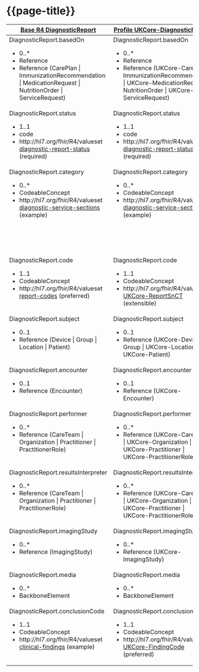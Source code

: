 # {{page-title}}

<table id="assets">
<thead>
<tr>
<th class="comparison-fhir"><a href="https://hl7.org/fhir/R4/DiagnosticReport.html">Base R4 DiagnosticReport</a></th>
<th class="comparison-fhir"><a href="https://simplifier.net/guide/UK-Core-Implementation-Guide-STU3-Sequence/Home/ProfilesandExtensions/Profile-UKCore-DiagnosticReport?version=1.6.0">Profile UKCore-DiagnosticReport</a></th>
<th class="comparison-fhir"><a href="https://simplifier.net/guide/hl7fhircareconnectprofilesstu3/Home/ProfilesandExtensions/AllAssets/AllProfiles/ProfileCareConnect-DiagnosticReport.guide.md?version=current">CareConnect-DiagnosticReport-1</a></th>
<th class="comparison-note">Notes</th>
</tr>
</thead>
<tbody style="vertical-align:top">

<tr>
<td class="comparison-fhir">DiagnosticReport.basedOn
<ul>
<li>0..*</li>
<li>Reference</li>
<li>Reference (CarePlan | ImmunizationRecommendation | MedicationRequest | NutritionOrder | ServiceRequest)</li>
</ul>
</td>
<td class="comparison-fhir">DiagnosticReport.basedOn
<ul>
<li>0..*</li>
<li>Reference</li>
<li>Reference (UKCore-CarePlan | ImmunizationRecommendation | UKCore-MedicationRequest | NutritionOrder | UKCore-ServiceRequest)</li>
</ul>
</td>
<td class="comparison-fhir">DiagnosticReport.basedOn
<ul>
<li>0..*</li>
<li>Reference</li>
<li>Reference (CareConnect-CarePlan-1 | CareConnect-MedicationRequest-1 | CareConnect-ProcedureRequest-1 | CareConnect-ReferralRequest-1)</li>
</ul>
</td>
<td class="comparison-note">
<ul>
<li>Reference type changed from ProcedureRequest and ReferralRequest, to ServiceRequest in R4.</li>
<li>Reference types for ImmunizationRecommendation and NutritionOrder were removed in CareConnect STU3.</li>
</ul>
</td>
</tr>

<tr>
<td class="comparison-fhir">DiagnosticReport.status
<ul>
<li>1..1</li>
<li>code</li>
<li>http://hl7.org/fhir/R4/valueset<br><a href="http://hl7.org/fhir/R4/valueset-diagnostic-report-status.html">diagnostic-report-status</a> (required)</li>
</ul>
</td>
<td class="comparison-fhir">DiagnosticReport.status
<ul>
<li>1..1</li>
<li>code</li>
<li>http://hl7.org/fhir/R4/valueset<br><a href="http://hl7.org/fhir/R4/valueset-diagnostic-report-status.html">diagnostic-report-status</a> (required)</li>
</ul>
</td>
<td class="comparison-fhir">DiagnosticReport.status
<ul>
<li>1..1</li>
<li>code</li>
<li>http://hl7.org/fhir/ValueSet/<br>diagnostic-report-status (required)</li>
</ul>
</td>
<td class="comparison-note">
<ul>
<li>Change value set from <br> http://hl7.org/fhir/ValueSet/diagnostic-report-status<br>to<br> http://hl7.org/fhir/ValueSet/diagnostic-report-status|4.0.1</li>
</ul>
</td>
</tr>


<tr>
<td class="comparison-fhir">DiagnosticReport.category
<ul>
<li>0..*</li>
<li>CodeableConcept</li>
<li>http://hl7.org/fhir/R4/valueset<br><a href="http://hl7.org/fhir/R4/valueset-diagnostic-service-sections.html">diagnostic-service-sections</a> (example)</li>
</ul>
</td>
<td class="comparison-fhir">DiagnosticReport.category
<ul>
<li>0..*</li>
<li>CodeableConcept</li>
<li>http://hl7.org/fhir/R4/valueset<br><a href="http://hl7.org/fhir/R4/valueset-diagnostic-service-sections.html">diagnostic-service-sections</a> (example)</li>
</ul>
</td>
<td class="comparison-fhir">DiagnosticReport.category
<ul>
<li>0..1</li>
<li>CodeableConcept</li>
<li>http://hl7.org/fhir/ValueSet/<br>diagnostic-service-sections (preferred)</li>
</ul>
</td>
<td class="comparison-note">
<ul>
<li>Maximum cardinality changed from 1 to * in R4.</li>
<li>Change value set from<br> http://hl7.org/fhir/ValueSet/diagnostic-service-sections<br>to<br> http://hl7.org/fhir/ValueSet/diagnostic-service-sections|4.0.1</li>
<li>Binding strength changed from preferred to example in R4</li>
</td>
</tr>

<tr>
<td class="comparison-fhir">DiagnosticReport.code
<ul>
<li>1..1</li>
<li>CodeableConcept</li>
<li>http://hl7.org/fhir/R4/valueset<br><a href="http://hl7.org/fhir/R4/valueset-report-codes.html">report-codes</a> (preferred)</li>
</ul>
</td>
<td class="comparison-fhir">DiagnosticReport.code
<ul>
<li>1..1</li>
<li>CodeableConcept</li>
<li>http://hl7.org/fhir/R4/valueset<br><a href="https://simplifier.net/hl7fhirukcorer4/ukcore-reportcodesnct">UKCore-ReportSnCT</a> (extensible)</li>
</ul>
</td>
<td class="comparison-fhir">DiagnosticReport.code
<ul>
<li>1..1</li>
<li>CodeableConcept</li>
<li>http://hl7.org/fhir/ValueSet/<br>report-codes (preferred)</li>
</ul>
</td>
<td class="comparison-note">
<ul>
<li>Change value set from http://hl7.org/fhir/ValueSet/report-codes to http://hl7.org/fhir/ValueSet/report-codes|4.0.1</li>
</td>
</tr>

<tr>
<td class="comparison-fhir">DiagnosticReport.subject<ul>
<li>0..1</li>
<li>Reference (Device | Group | Location | Patient)</li>
</ul>
</td>
<td class="comparison-fhir">DiagnosticReport.subject<ul>
<li>0..1</li>
<li>Reference (UKCore-Device | Group | UKCore-Location | UKCore-Patient)</li>
</ul>
</td>
<td class="comparison-fhir">DiagnosticReport.subject<ul>
<li>1..1</li>
<li>Reference (Device | Group | CareConnect-Location-1 | CareConnect-Patient-1)</li>
</ul>
</td>
<td class="comparison-note">
<ul>
<li>Minimum cardinality changed from 1 to 0 in R4.</li>
</ul>
</td>
</tr>

<tr>
<td class="comparison-fhir">DiagnosticReport.encounter<ul>
<li>0..1</li>
<li>Reference (Encounter)</li>
</ul>
</td>
<td class="comparison-fhir">DiagnosticReport.encounter<ul>
<li>0..1</li>
<li>Reference (UKCore-Encounter)</li>
</ul>
</td>
<td class="comparison-fhir">DiagnosticReport.context<ul>
<li>0..1</li>
<li>Reference (CareConnect-Encounter-1)</li>
</ul>
</td>
<td class="comparison-note"><ul>
<li>Renamed 'encounter' in R4.</li>
</ul></td>
</tr>

<!--
<tr>
<td class="comparison-fhir">DiagnosticReport.effective[x]<ul>
<li>0..1</li>
<li>dateTime<br>
Period</li>
</ul>
</td>
<td class="comparison-fhir">DiagnosticReport.effective[x]<ul>
<li>0..1</li>
<li>dateTime<br>
Period</li>
</ul>
</td>
<td class="comparison-fhir">DiagnosticReport.effective[x]<ul>
<li>0..1</li>
<li>dateTime<br>
Period</li>
</ul>
</td>
<td class="comparison-note">&nbsp;</td>
</tr>

<tr>
<td class="comparison-fhir">DiagnosticReport.issued<ul>
<li>0..1</li>
<li>instant</li>
</ul>
</td>
<td class="comparison-fhir">DiagnosticReport.issued<ul>
<li>0..1</li>
<li>instant</li>
</ul>
</td>
<td class="comparison-fhir">DiagnosticReport.issued<ul>
<li>0..1</li>
<li>instant</li>
</ul>
</td>
<td class="comparison-note">&nbsp;</td>
</tr>
-->

<tr>
<td class="comparison-fhir">DiagnosticReport.performer<ul>
<li>0..*</li>
<li>Reference (CareTeam | Organization | Practitioner | PractitionerRole)</li>
</ul>
</td>
<td class="comparison-fhir">DiagnosticReport.performer<ul>
<li>0..*</li>
<li>Reference (UKCore-CareTeam | UKCore-Organization | UKCore-Practitioner | UKCore-PractitionerRole)</li>
</ul>
</td>
<td class="comparison-fhir">DiagnosticReport.performer<ul>
<li>0..*</li>
<li>BackboneElement</li>
</ul>
</td>
<td class="comparison-note">
<ul>
<li>Type changed from BackboneElement to Reference in R4.</li>
</ul>
</td>
</tr>

<tr>
<td class="comparison-fhir">DiagnosticReport.resultsInterpreter<ul>
<li>0..*</li>
<li>Reference (CareTeam | Organization | Practitioner | PractitionerRole)</li>
</ul>
</ul>
</td>
<td class="comparison-fhir">DiagnosticReport.resultsInterpreter<ul>
<li>0..*</li>
<li>Reference (UKCore-CareTeam | UKCore-Organization | UKCore-Practitioner | UKCore-PractitionerRole)</li>
</ul>
</ul>
</td>
<td class="comparison-fhir">&nbsp;</td>
<td class="comparison-note">
<ul>
<li>New element in R4.</li>
</ul>
</td>
</tr>

<!--
<tr>
<td class="comparison-fhir">DiagnosticReport.specimen<ul>
<li>0..*</li>
<li>Reference (Specimen)</li>
</ul>
</td>
<td class="comparison-fhir">DiagnosticReport.specimen<ul>
<li>0..*</li>
<li>Reference (UKCore-Specimen)</li>
</ul>
</td>
<td class="comparison-fhir">DiagnosticReport.specimen<ul>
<li>0..*</li>
<li>Reference (CareConnect-Specimen-1)</li>
</ul>
</td>
<td class="comparison-note">&nbsp;</td>
</tr>

<tr>
<td class="comparison-fhir">DiagnosticReport.result<ul>
<li>0..*</li>
<li>Reference (Observation)</li>
</ul>
</td>
<td class="comparison-fhir">DiagnosticReport.result<ul>
<li>0..*</li>
<li>Reference (UKCore-Observation)</li>
</ul>
</td>
<td class="comparison-fhir">DiagnosticReport.result<ul>
<li>0..*</li>
<li>Reference (CareConnect-Observation-1)</li>
</ul>
</td>
<td class="comparison-note">&nbsp;</td>
</tr>
-->

<tr>
<td class="comparison-fhir">DiagnosticReport.imagingStudy<ul>
<li>0..*</li>
<li>Reference (ImagingStudy)</li>
</ul>
</td>
<td class="comparison-fhir">DiagnosticReport.imagingStudy<ul>
<li>0..*</li>
<li>Reference (UKCore-ImagingStudy)</li>
</ul>
</td>
<td class="comparison-fhir">DiagnosticReport.imagingStudy<ul>
<li>0..*</li>
<li>Reference (ImagingStudy | ImagingManifest)</li>
</ul>
</td>
<td class="comparison-note"><ul>
<li>Reference to type ImagingManifest removed in R4.</li>
</ul></td>
</tr>

<tr>
<td class="comparison-fhir">DiagnosticReport.media<ul>
<li>0..*</li>
<li>BackboneElement</li>
</ul>
</td>
<td class="comparison-fhir">DiagnosticReport.media<ul>
<li>0..*</li>
<li>BackboneElement</li>
</ul>
</td>
<td class="comparison-fhir">DiagnosticReport.image<ul>
<li>0..*</li>
<li>BackboneElement</li>
</ul>
</td>
<td class="comparison-note"><ul>
<li>Renamed 'media' in R4.</li>
</ul></td>
</tr>

<!--
<tr>
<td class="comparison-fhir">DiagnosticReport.conclusion<ul>
<li>0..1</li>
<li>string</li>
</ul>
</td>
<td class="comparison-fhir">DiagnosticReport.conclusion<ul>
<li>0..1</li>
<li>string</li>
</ul>
</td>
<td class="comparison-fhir">DiagnosticReport.conclusion<ul>
<li>0..1</li>
<li>string</li>
</ul>
</td>
<td class="comparison-note">&nbsp;</td>
</tr>
-->

<tr>
<td class="comparison-fhir">DiagnosticReport.conclusionCode
<ul>
<li>1..1</li>
<li>CodeableConcept</li>
<li>http://hl7.org/fhir/R4/valueset<br><a href="https://hl7.org/fhir/R4/valueset-clinical-findings.html">clinical-findings</a> (example)</li>
</ul>
</td>
<td class="comparison-fhir">DiagnosticReport.conclusionCode
<ul>
<li>1..1</li>
<li>CodeableConcept</li>
<li>http://hl7.org/fhir/R4/valueset<br><a href="https://simplifier.net/hl7fhirukcorer4/ukcore-findingcode">UKCore-FindingCode</a> (preferred)</li>
</ul>
</td>
<td class="comparison-fhir">DiagnosticReport.codedDiagnosis
<ul>
<li>1..1</li>
<li>CodeableConcept</li>
<li>https://fhir.hl7.org.uk/STU3/ValueSet<br>CareConnect-FindingCode-1 (preferred)</li>
</ul>
</td>
<td class="comparison-note">
<ul>
<li>Renamed 'conclusionCode' in R4.</li>
</td>
</tr>

<!--
<tr>
<td class="comparison-fhir">DiagnosticReport.presentedFrom<ul>
<li>0..*</li>
<li>Attachment</li>
</ul>
</td>
<td class="comparison-fhir">DiagnosticReport.presentedFrom<ul>
<li>0..*</li>
<li>Attachment</li>
</ul>
</td>
<td class="comparison-fhir">DiagnosticReport.presentedFrom<ul>
<li>0..*</li>
<li>Attachment</li>
</ul>
</td>
<td class="comparison-note">&nbsp;</td>
</tr>
-->

</tbody>
</table>

